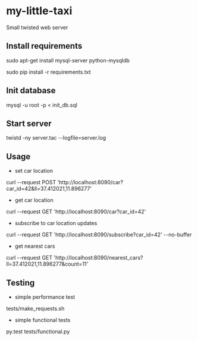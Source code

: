 my-little-taxi
==============
Small twisted web server

Install requirements
-------------------
sudo apt-get install mysql-server python-mysqldb

sudo pip install -r requirements.txt

Init database
--------------
mysql -u root -p < init_db.sql

Start server
------------
twistd -ny server.tac --logfile=server.log

Usage
-----
* set car location

curl --request POST 'http://localhost:8090/car?car_id=42&ll=37.412021,11.896277'

* get car location

curl --request GET  'http://localhost:8090/car?car_id=42'

* subscribe to car location updates

curl --request GET  'http://localhost:8090/subscribe?car_id=42' --no-buffer

* get nearest cars

curl --request GET 'http://localhost:8090/nearest_cars?ll=37.412021,11.896277&count=11'

Testing
-------
* simple performance test

tests/make_requests.sh

* simple functional tests

py.test tests/functional.py